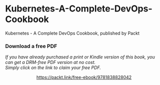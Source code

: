 


# Kubernetes-A-Complete-DevOps-Cookbook
Kubernetes - A Complete DevOps Cookbook, published by Packt
### Download a free PDF

 <i>If you have already purchased a print or Kindle version of this book, you can get a DRM-free PDF version at no cost.<br>Simply click on the link to claim your free PDF.</i>
<p align="center"> <a href="https://packt.link/free-ebook/9781838828042">https://packt.link/free-ebook/9781838828042 </a> </p>